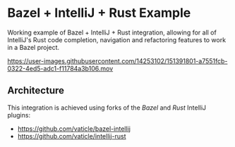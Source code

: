 # Bazel + IntelliJ + Rust Example

Working example of Bazel + IntelliJ + Rust integration, allowing for all of IntelliJ's Rust code completion, navigation and refactoring features to work in a Bazel project.

https://user-images.githubusercontent.com/14253102/151391801-a7551fcb-0322-4ed5-adc1-f11784a3b106.mov

## Architecture

This integration is achieved using forks of the _Bazel_ and _Rust_ IntelliJ plugins:

- https://github.com/vaticle/bazel-intellij
- https://github.com/vaticle/intellij-rust

